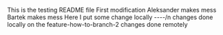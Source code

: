 This is the testing README file
First modification
Aleksander makes mess
Bartek makes mess
Here I put some change locally
----/n
changes done locally on the feature-how-to-branch-2 
changes done remotely
